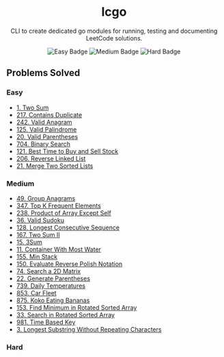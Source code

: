<div align="center">
    <h1>lcgo</h1>
    <p>CLI to create dedicated go modules for running, testing and documenting LeetCode solutions.</p>
    <div>
        <img alt="Easy Badge" src="https://img.shields.io/badge/9-easy-green">
        <img alt="Medium Badge" src="https://img.shields.io/badge/19-medium-yellow">
        <img alt="Hard Badge" src="https://img.shields.io/badge/0-hard-red">
    </div>
</div>

## Problems Solved
### Easy
- [1. Two Sum](./Easy%20-%201.%20Two%20Sum/docs.md)
- [217. Contains Duplicate](./Easy%20-%20217.%20Contains%20Duplicate/docs.md)
- [242. Valid Anagram](./Easy%20-%20242.%20Valid%20Anagram/docs.md)
- [125. Valid Palindrome](./Easy%20-%20125.%20Valid%20Palindrome/docs.md)
- [20. Valid Parentheses](./Easy%20-%2020.%20Valid%20Parentheses/docs.md)
- [704. Binary Search](./Easy%20-%20704.%20Binary%20Search/docs.md)
- [121. Best Time to Buy and Sell Stock](./Easy%20-%20121.%20Best%20Time%20to%20Buy%20and%20Sell%20Stock/docs.md)
- [206. Reverse Linked List](./Easy%20-%20206.%20Reverse%20Linked%20List/docs.md)
- [21. Merge Two Sorted Lists](./Easy%20-%2021.%20Merge%20Two%20Sorted%20Lists/docs.md)
<!-- EASY PROBLEMS -->

### Medium
- [49. Group Anagrams](./Medium%20-%2049.%20Group%20Anagrams/docs.md)
- [347. Top K Frequent Elements](./Medium%20-%20347.%20Top%20K%20Frequent%20Elements/docs.md)
- [238. Product of Array Except Self](./Medium%20-%20238.%20Product%20of%20Array%20Except%20Self/docs.md)
- [36. Valid Sudoku](./Medium%20-%2036.%20Valid%20Sudoku/docs.md)
- [128. Longest Consecutive Sequence](./Medium%20-%20128.%20Longest%20Consecutive%20Sequence/docs.md)
- [167. Two Sum II](./Medium%20-%20167.%20Two%20Sum%20II%20-%20Input%20Array%20Is%20Sorted/docs.md)
- [15. 3Sum](./Medium%20-%2015.%203Sum/docs.md)
- [11. Container With Most Water](./Medium%20-%2011.%20Container%20With%20Most%20Water/docs.md)
- [155. Min Stack](./Medium%20-%20155.%20Min%20Stack/docs.md)
- [150. Evaluate Reverse Polish Notation](./Medium%20-%20150.%20Evaluate%20Reverse%20Polish%20Notation/docs.md)
- [74. Search a 2D Matrix](./Medium%20-%2074.%20Search%20a%202D%20Matrix/docs.md)
- [22. Generate Parentheses](./Medium%20-%2022.%20Generate%20Parentheses/docs.md)
- [739. Daily Temperatures](./Medium%20-%20739.%20Daily%20Temperatures/docs.md)
- [853. Car Fleet](./Medium%20-%20853.%20Car%20Fleet/docs.md)
- [875. Koko Eating Bananas](./Medium%20-%20875.%20Koko%20Eating%20Bananas/docs.md)
- [153. Find Minimum in Rotated Sorted Array](./Medium%20-%20153.%20Find%20Minimum%20in%20Rotated%20Sorted%20Array/docs.md)
- [33. Search in Rotated Sorted Array](./Medium%20-%2033.%20Search%20in%20Rotated%20Sorted%20Array/docs.md)
- [981. Time Based Key](./Medium%20-%20981.%20Time%20Based%20Key-Value%20Store/docs.md)
- [3. Longest Substring Without Repeating Characters](./Medium%20-%203.%20Longest%20Substring%20Without%20Repeating%20Characters/docs.md)
<!-- MEDIUM PROBLEMS -->

### Hard
<!-- HARD PROBLEMS -->
